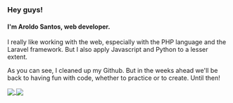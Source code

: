 ### Hey guys!
#### I'm Aroldo Santos, web developer.


I really like working with the web, especially with the PHP language and the Laravel framework. But I also apply Javascript and Python to a lesser extent.

As you can see, I cleaned up my Github. But in the weeks ahead we'll be back to having fun with code, whether to practice or to create. Until then!

<a href="https://github.com/aroldosantos/github-readme-stats">
  <img align="center" src="https://github-readme-stats.vercel.app/api?username=aroldosantos&show_icons=true&theme=gruvbox" />
</a>
<a href="https://github.com/aroldosantos/convoychat">
  <img align="center" src="https://github-readme-stats.vercel.app/api/pin/?username=aroldosantos&repo=convoychat" />
</a>

<!-- ![Anurag's GitHub stats](https://github-readme-stats.vercel.app/api?username=aroldosantos&show_icons=true&theme=gruvbox) 
[![Top Langs](https://github-readme-stats.vercel.app/api/top-langs/?username=aroldosantos&layout=compact)](https://github.com/aroldosantos/github-readme-stats) -->

<!--
**aroldosantos/aroldosantos** is a ✨ _special_ ✨ repository because its `README.md` (this file) appears on your GitHub profile.

Here are some ideas to get you started:

- 🔭 I’m currently working on ...
- 🌱 I’m currently learning ...
- 👯 I’m looking to collaborate on ...
- 🤔 I’m looking for help with ...
- 💬 Ask me about ...
- 📫 How to reach me: ...
- 😄 Pronouns: ...
- ⚡ Fun fact: ...
-->
